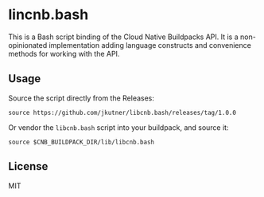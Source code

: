 # lincnb.bash

This is a Bash script binding of the Cloud Native Buildpacks API. It is a non-opinionated implementation adding language constructs and convenience methods for working with the API.

## Usage

Source the script directly from the Releases:

```
source https://github.com/jkutner/libcnb.bash/releases/tag/1.0.0
```

Or vendor the `libcnb.bash` script into your buildpack, and source it:

```sh-sesssion
source $CNB_BUILDPACK_DIR/lib/libcnb.bash
```

## License

MIT
